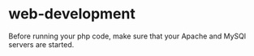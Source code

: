 # web-development

Before running your php code, make sure that your Apache and MySQl servers are started.

